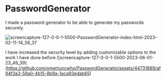 # PasswordGenerator
I made a password generator to be able to generate my passwords securely.

![screencapture-127-0-0-1-5500-PasswordGenerator-index-html-2023-02-11-14_56_37](https://user-images.githubusercontent.com/44731889/218256668-b1d96cac-2a7f-410a-bbc4-da146b3010fd.png)


I have increased the security level by adding customizable options to the work I have done before.![screencapture-127-0-0-1-5500-2023-06-01-23_49_39]
(https://github.com/omertuncwho/PasswordGenerator/assets/44731889/af94f3a3-59a0-4b15-8b9a-1aca93edab65)
